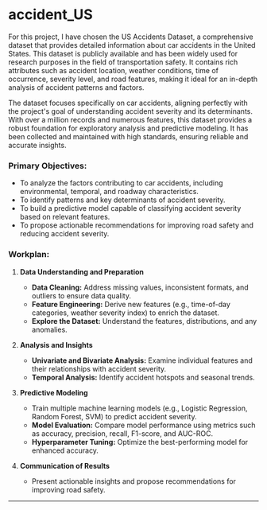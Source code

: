 # accident_US

For this project, I have chosen the US Accidents Dataset, a comprehensive dataset that provides detailed information about car accidents in the United States. This dataset is publicly available and has been widely used for research purposes in the field of transportation safety. It contains rich attributes such as accident location, weather conditions, time of occurrence, severity level, and road features, making it ideal for an in-depth analysis of accident patterns and factors.

The dataset focuses specifically on car accidents, aligning perfectly with the project's goal of understanding accident severity and its determinants.
With over a million records and numerous features, this dataset provides a robust foundation for exploratory analysis and predictive modeling.
It has been collected and maintained with high standards, ensuring reliable and accurate insights.

### Primary Objectives:
- To analyze the factors contributing to car accidents, including environmental, temporal, and roadway characteristics.
- To identify patterns and key determinants of accident severity.
- To build a predictive model capable of classifying accident severity based on relevant features.
- To propose actionable recommendations for improving road safety and reducing accident severity.

### Workplan:
1. **Data Understanding and Preparation**  
   - **Data Cleaning:** Address missing values, inconsistent formats, and outliers to ensure data quality.  
   - **Feature Engineering:** Derive new features (e.g., time-of-day categories, weather severity index) to enrich the dataset.  
   - **Explore the Dataset:** Understand the features, distributions, and any anomalies.

2. **Analysis and Insights**  
   - **Univariate and Bivariate Analysis:** Examine individual features and their relationships with accident severity.  
   - **Temporal Analysis:** Identify accident hotspots and seasonal trends.  

3. **Predictive Modeling**  
   - Train multiple machine learning models (e.g., Logistic Regression, Random Forest, SVM) to predict accident severity.  
   - **Model Evaluation:** Compare model performance using metrics such as accuracy, precision, recall, F1-score, and AUC-ROC.  
   - **Hyperparameter Tuning:** Optimize the best-performing model for enhanced accuracy.

4. **Communication of Results**  
   - Present actionable insights and propose recommendations for improving road safety.

---

